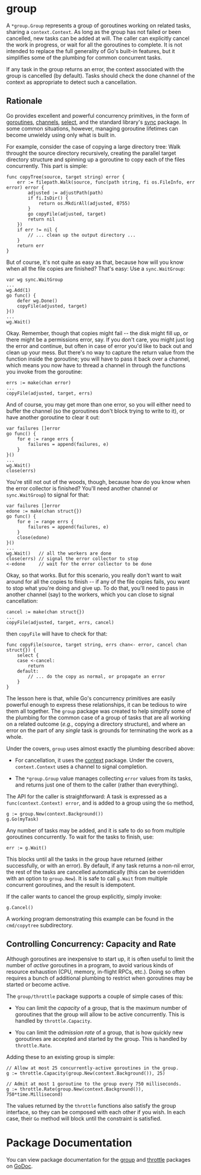 # group

A `*group.Group` represents a group of goroutines working on related tasks, sharing a `context.Context`. As long as the group has not failed or been cancelled, new tasks can be added at will. The caller can explicitly cancel the work in progress, or wait for all the goroutines to complete. It is not intended to replace the full generality of Go's built-in features, but it simplifies some of the plumbing for common concurrent tasks.

If any task in the group returns an error, the context associated with the group is cancelled (by default). Tasks should check the done channel of the context as appropriate to detect such a cancellation.

## Rationale

Go provides excellent and powerful concurrency primitives, in the form of [goroutines](http://golang.org/ref/spec#Go_statements), [channels](http://golang.org/ref/spec#Channel_types), [select](http://golang.org/ref/spec#Select_statements), and the standard library's [sync](http://godoc.org/sync) package. In some common situations, however, managing goroutine lifetimes can become unwieldy using only what is built in.

For example, consider the case of copying a large directory tree: Walk throught the source directory recursively, creating the parallel target directory structure and spinning up a goroutine to copy each of the files concurrently. This part is simple:

	func copyTree(source, target string) error {
		err := filepath.Walk(source, func(path string, fi os.FileInfo, err error) error {
			adjusted := adjustPath(path)
			if fi.IsDir() {
				return os.MkdirAll(adjusted, 0755)
			}
			go copyFile(adjusted, target)
			return nil
		})
		if err != nil {
			// ... clean up the output directory ...
		}
		return err
	}

But of course, it's not quite as easy as that, because how will you know when all the file copies are finished? That's easy: Use a `sync.WaitGroup`:

	var wg sync.WaitGroup
	...
	wg.Add(1)
	go func() {
	    defer wg.Done()
	    copyFile(adjusted, target)
	}()
	...
	wg.Wait()

Okay. Remember, though that copies might fail -- the disk might fill up, or there might be a permissions error, say. If you don't care, you might just log the error and continue, but often in case of error you'd like to back out and clean up your mess. But there's no way to capture the return value from the function inside the goroutine; you will have to pass it back over a channel, which means you now have to thread a channel in through the functions you invoke from the goroutine:

    errs := make(chan error)
    ...
	copyFile(adjusted, target, errs)

And of course, you may get more than one error, so you will either need to buffer the channel (so the goroutines don't block trying to write to it), or have another goroutine to clear it out:

	var failures []error
	go func() {
	    for e := range errs {
	        failures = append(failures, e)
	    }
	}()
	...
	wg.Wait()
	close(errs)

You're still not out of the woods, though, because how do you know when the error collector is finished? You'll need another channel or `sync.WaitGroup`) to signal for that:

	var failures []error
	edone := make(chan struct{})
	go func() {
	    for e := range errs {
	        failures = append(failures, e)
		}
		close(edone)	
	}()
	...
	wg.Wait()   // all the workers are done
	close(errs) // signal the error collector to stop
	<-edone     // wait for the error collector to be done

Okay, so that works. But for this scenario, you really don't want to wait around for all the copies to finish -- if any of the file copies fails, you want to stop what you're doing and give up.  To do that, you'll need to pass in another channel (say) to the workers, which you can close to signal cancellation:

	cancel := make(chan struct{})
	...
	copyFile(adjusted, target, errs, cancel)

then `copyFile` will have to check for that:

	func copyFile(source, target string, errs chan<- error, cancel chan struct{}) {
		select {
		case <-cancel:
			return
		default:
		 	// ... do the copy as normal, or propagate an error
		}
	}

The lesson here is that, while Go's concurrency primitives are easily powerful enough to express these relationships, it can be tedious to wire them all together. The `group` package was created to help simplify some of the plumbing for the common case of a group of tasks that are all working on a related outcome (_e.g.,_ copying a directory structure), and where an error on the part of any _single_ task is grounds for terminating the work as a whole.

Under the covers, `group` uses almost exactly the plumbing described above:

 - For cancellation, it uses the [context](http://godoc.org/golang.org/x/net/context) package.
   Under the covers, `context.Context` uses a channel to signal completion.

 - The `*group.Group` value manages collecting `error` values from its tasks, and returns just one
   of them to the caller (rather than everything).

The API for the caller is straightforward:  A task is expressed as a `func(context.Context) error`, and is added to a group using the `Go` method,

	g := group.New(context.Background())
	g.Go(myTask)

Any number of tasks may be added, and it is safe to do so from multiple goroutines concurrently.  To wait for the tasks to finish, use:

	err := g.Wait()

This blocks until all the tasks in the group have returned (either successfully, or with an error).  By default, if any task returns a non-nil error, the rest of the tasks are cancelled automatically (this can be overridden with an option to `group.New`).  It is safe to call `g.Wait` from multiple concurrent goroutines, and the result is idempotent.

If the caller wants to cancel the group explicitly, simply invoke:

	g.Cancel()

A working program demonstrating this example can be found in the `cmd/copytree` subdirectory.

## Controlling Concurrency: Capacity and Rate

Although goroutines are inexpensive to start up, it is often useful to limit the number of _active_ goroutines in a program, to avoid various kinds of resource exhaustion (CPU, memory, in-flight RPCs, etc.).  Doing so often requires a bunch of additional plumbing to restrict when goroutines may be started or become active.

The `group/throttle` package supports a couple of simple cases of this:

 - You can limit the _capacity_ of a group, that is the maximum number of goroutines that the group
   will allow to be active concurrently.  This is handled by `throttle.Capacity`.
 
 - You can limit the _admission rate_ of a group, that is how quickly new goroutines are accepted and
   started by the group.  This is handled by `throttle.Rate`.

Adding these to an existing group is simple:

	// Allow at most 25 concurrently-active goroutines in the group.
	g := throttle.Capacity(group.New(context.Background()), 25)

	// Admit at most 1 goroutine to the group every 750 milliseconds.
	g := throttle.Rate(group.New(context.Background()), 750*time.Millisecond)

The values returned by the `throttle` functions also satisfy the group interface, so they can be composed with each other if you wish.  In each case, their `Go` method will block until the constraint is satisfied.

# Package Documentation

You can view package documentation for the
[group](http://godoc.org/bitbucket.org/creachadair/group) and 
[throttle](http://godoc.org/bitbucket.org/creachadair/group/throttle)
packages on [GoDoc](http://godoc.org/).
